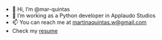 - 👋 Hi, I’m @mar-quintas
- 💞️ I’m working as a Python developer in Applaudo Studios
- 📫 You can reach me at martinaquintas.w@gmail.com
- Check my [resume](http://cv.marquintas.com/)

<!---
mar-quintas/mar-quintas is a ✨ special ✨ repository because its `README.md` (this file) appears on your GitHub profile.
You can click the Preview link to take a look at your changes.
--->

